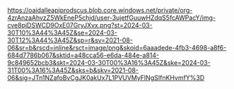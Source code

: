 https://oaidalleapiprodscus.blob.core.windows.net/private/org-4zrAnzaAhvzZ5WkEneP5chjd/user-3ujetfGuuwHZdqS5fcAWPacY/img-cve8pjDSWCD9OxE07GryJXvx.png?st=2024-03-30T10%3A44%3A45Z&se=2024-03-30T12%3A44%3A45Z&sp=r&sv=2021-08-06&sr=b&rscd=inline&rsct=image/png&skoid=6aaadede-4fb3-4698-a8f6-684d7786b067&sktid=a48cca56-e6da-484e-a814-9c849652bcb3&skt=2024-03-30T00%3A16%3A45Z&ske=2024-03-31T00%3A16%3A45Z&sks=b&skv=2021-08-06&sig=JTn1NZafoBvCgJK0akUx7L1PVUVMyFINgSIfnKHvmfY%3D